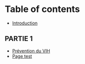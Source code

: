 # Table of contents

* [Introduction](README.md)

## PARTIE 1

* [Prévention du VIH](partie-1/prevention-du-vih.md)
* [Page test](partie-1/page-test.md)

